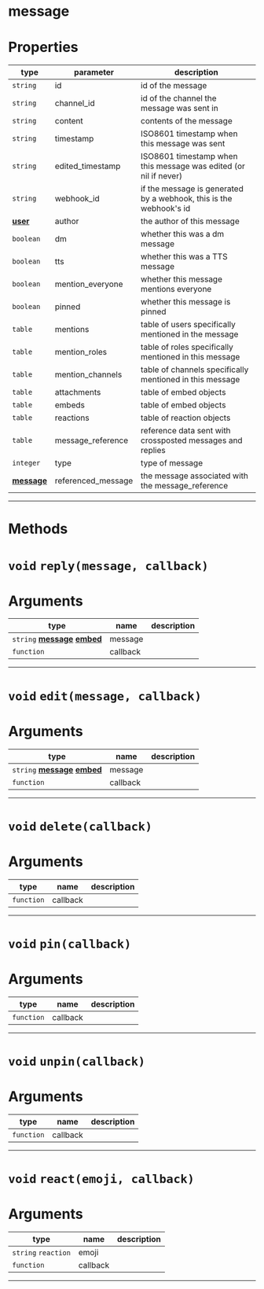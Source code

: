 # message

# Properties
| type  | parameter | description |
| ----  | --------- | ----------- |
| `string` | id | id of the message|
| `string` | channel_id | id of the channel the message was sent in|
| `string` | content | contents of the message|
| `string` | timestamp | ISO8601 timestamp when this message was sent|
| `string` | edited_timestamp | ISO8601 timestamp when this message was edited (or nil if never)|
| `string` | webhook_id | if the message is generated by a webhook, this is the webhook's id|
| **[user](https://github.com/devonium/gm-discordAPI/blob/doc/user.md#user)** | author | the author of this message|
| `boolean` | dm | whether this was a dm message|
| `boolean` | tts | whether this was a TTS message|
| `boolean` | mention_everyone | whether this message mentions everyone|
| `boolean` | pinned | whether this message is pinned|
| `table` | mentions | table of users specifically mentioned in the message|
| `table` | mention_roles | table of roles specifically mentioned in this message|
| `table` | mention_channels | table of channels specifically mentioned in this message|
| `table` | attachments | table of embed objects|
| `table` | embeds | table of embed objects|
| `table` | reactions | table of reaction objects|
| `table` | message_reference | reference data sent with crossposted messages and replies|
| `integer` | type | type of message|
| **[message](https://github.com/devonium/gm-discordAPI/blob/doc/message.md#message)** | referenced_message | the message associated with the message_reference|

---
# Methods
# `void` `reply(message, callback)`
# Arguments
| type  | name | description |
| ----  | ---- | ----------- |
| `string` **[message](https://github.com/devonium/gm-discordAPI/blob/doc/message.md#message)** **[embed](https://github.com/devonium/gm-discordAPI/blob/doc/embed.md#embed)** | message  |  |
| `function` | callback  |  |

---
# `void` `edit(message, callback)`
# Arguments
| type  | name | description |
| ----  | ---- | ----------- |
| `string` **[message](https://github.com/devonium/gm-discordAPI/blob/doc/message.md#message)** **[embed](https://github.com/devonium/gm-discordAPI/blob/doc/embed.md#embed)** | message  |  |
| `function` | callback  |  |

---
# `void` `delete(callback)`
# Arguments
| type  | name | description |
| ----  | ---- | ----------- |
| `function` | callback  |  |

---
# `void` `pin(callback)`
# Arguments
| type  | name | description |
| ----  | ---- | ----------- |
| `function` | callback  |  |

---
# `void` `unpin(callback)`
# Arguments
| type  | name | description |
| ----  | ---- | ----------- |
| `function` | callback  |  |

---
# `void` `react(emoji, callback)`
# Arguments
| type  | name | description |
| ----  | ---- | ----------- |
| `string` `reaction` | emoji  |  |
| `function` | callback  |  |

---

